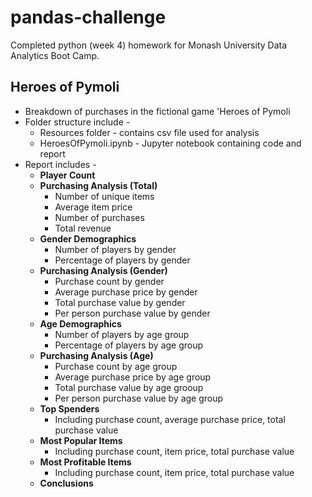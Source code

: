 # pandas-challenge

Completed python (week 4) homework for Monash University Data Analytics Boot Camp.

## Heroes of Pymoli
* Breakdown of purchases in the fictional game 'Heroes of Pymoli
* Folder structure include -
	* Resources folder - contains csv file used for analysis
	* HeroesOfPymoli.ipynb - Jupyter notebook containing code and report
* Report includes - 
    * **Player Count**
    * **Purchasing Analysis (Total)**
    	* Number of unique items
    	* Average item price
    	* Number of purchases
    	* Total revenue
    * **Gender Demographics**
    	* Number of players by gender
    	* Percentage of players by gender
    * **Purchasing Analysis (Gender)**
    	* Purchase count by gender
    	* Average purchase price by gender
    	* Total purchase value by gender
    	* Per person purchase value by gender
    * **Age Demographics**
    	* Number of players by age group
    	* Percentage of players by age group
    * **Purchasing Analysis (Age)**
    	* Purchase count by age group
    	* Average purchase price by age group
    	* Total purchase value by age grooup
    	* Per person purchase value by age group
    * **Top Spenders**
    	* Including purchase count, average purchase price, total purchase value
    * **Most Popular Items**
    	* Including purchase count, item price, total purchase value
    * **Most Profitable Items**
    	* Including purchase count, item price, total purchase value
    * **Conclusions**
